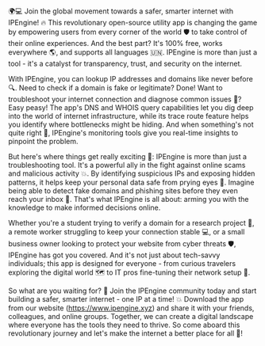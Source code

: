 🌍💻 Join the global movement towards a safer, smarter internet with IPEngine! 🔥 This revolutionary open-source utility app is changing the game by empowering users from every corner of the world 🛡️ to take control of their online experiences. And the best part? It's 100% free, works everywhere 🌎, and supports all languages 🇺🇳. IPEngine is more than just a tool - it's a catalyst for transparency, trust, and security on the internet.

With IPEngine, you can lookup IP addresses and domains like never before 🔍. Need to check if a domain is fake or legitimate? Done! Want to troubleshoot your internet connection and diagnose common issues 📡? Easy peasy! The app's DNS and WHOIS query capabilities let you dig deep into the world of internet infrastructure, while its trace route feature helps you identify where bottlenecks might be hiding. And when something's not quite right 🔧, IPEngine's monitoring tools give you real-time insights to pinpoint the problem.

But here's where things get really exciting 🚀: IPEngine is more than just a troubleshooting tool. It's a powerful ally in the fight against online scams and malicious activity 💥. By identifying suspicious IPs and exposing hidden patterns, it helps keep your personal data safe from prying eyes 👀. Imagine being able to detect fake domains and phishing sites before they even reach your inbox 📨. That's what IPEngine is all about: arming you with the knowledge to make informed decisions online.

Whether you're a student trying to verify a domain for a research project 🔬, a remote worker struggling to keep your connection stable 💻, or a small business owner looking to protect your website from cyber threats 🛡️, IPEngine has got you covered. And it's not just about tech-savvy individuals; this app is designed for everyone - from curious travelers exploring the digital world 🗺️ to IT pros fine-tuning their network setup 🔧.

So what are you waiting for? 🎉 Join the IPEngine community today and start building a safer, smarter internet - one IP at a time! 💥 Download the app from our website (https://www.ipengine.xyz) and share it with your friends, colleagues, and online groups. Together, we can create a digital landscape where everyone has the tools they need to thrive. So come aboard this revolutionary journey and let's make the internet a better place for all 🌟!